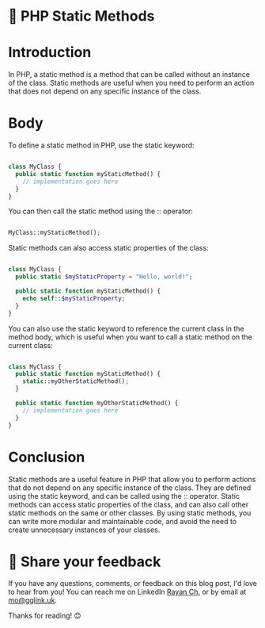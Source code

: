 # 📝 PHP Static Methods
# Introduction
In PHP, a static method is a method that can be called without an instance of the class. Static methods are useful when you need to perform an action that does not depend on any specific instance of the class.

# Body
To define a static method in PHP, use the static keyword:

```php

class MyClass {
  public static function myStaticMethod() {
    // implementation goes here
  }
}
```
You can then call the static method using the :: operator:

```php

MyClass::myStaticMethod();
```
Static methods can also access static properties of the class:

```php

class MyClass {
  public static $myStaticProperty = "Hello, world!";

  public static function myStaticMethod() {
    echo self::$myStaticProperty;
  }
}
```
You can also use the static keyword to reference the current class in the method body, which is useful when you want to call a static method on the current class:

```php

class MyClass {
  public static function myStaticMethod() {
    static::myOtherStaticMethod();
  }

  public static function myOtherStaticMethod() {
    // implementation goes here
  }
}
```
# Conclusion
Static methods are a useful feature in PHP that allow you to perform actions that do not depend on any specific instance of the class. They are defined using the static keyword, and can be called using the :: operator. Static methods can access static properties of the class, and can also call other static methods on the same or other classes. By using static methods, you can write more modular and maintainable code, and avoid the need to create unnecessary instances of your classes.
# 📣 Share your feedback

If you have any questions, comments, or feedback on this blog post, I'd love to hear from you! You can reach me on LinkedIn [Rayan Ch.](https://www.linkedin.com/in/rayan-ch-b787ab224/) or by email at [mo@gglink.uk](mailto:mo@gglink.uk).

Thanks for reading! 😊



